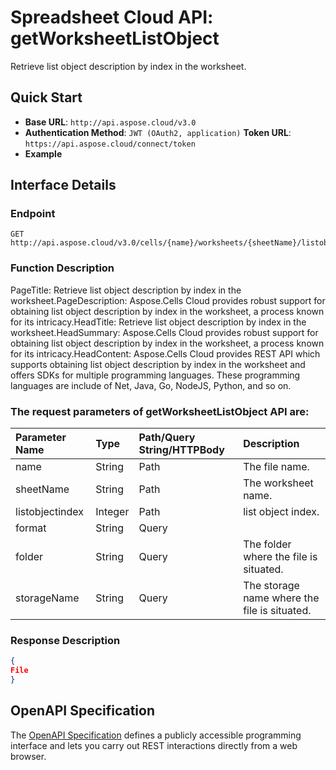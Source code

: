 # **Spreadsheet Cloud API: getWorksheetListObject**

Retrieve list object description by index in the worksheet. 


## **Quick Start**

- **Base URL**: `http://api.aspose.cloud/v3.0`
- **Authentication Method**: `JWT (OAuth2, application)`  **Token URL**: `https://api.aspose.cloud/connect/token`
- **Example** 

## **Interface Details**

### **Endpoint** 

```
GET http://api.aspose.cloud/v3.0/cells/{name}/worksheets/{sheetName}/listobjects/{listobjectindex}
```
### **Function Description**
PageTitle: Retrieve list object description by index in the worksheet.PageDescription: Aspose.Cells Cloud provides robust support for obtaining list object description by index in the worksheet, a process known for its intricacy.HeadTitle: Retrieve list object description by index in the worksheet.HeadSummary: Aspose.Cells Cloud provides robust support for obtaining list object description by index in the worksheet, a process known for its intricacy.HeadContent: Aspose.Cells Cloud provides REST API which supports obtaining list object description by index in the worksheet and offers SDKs for multiple programming languages. These programming languages are include of Net, Java, Go, NodeJS, Python, and so on.

### The request parameters of **getWorksheetListObject** API are: 

| Parameter Name | Type | Path/Query String/HTTPBody | Description | 
| :- | :- | :- |:- | 
|name|String|Path|The file name.|
|sheetName|String|Path|The worksheet name.|
|listobjectindex|Integer|Path|list object index.|
|format|String|Query||
|folder|String|Query|The folder where the file is situated.|
|storageName|String|Query|The storage name where the file is situated.|

### **Response Description**
```json
{
File
}
```


## OpenAPI Specification

The [OpenAPI Specification](https://reference.aspose.cloud/cells/#/ListObjectsController/GetWorksheetListObject) defines a publicly accessible programming interface and lets you carry out REST interactions directly from a web browser.

